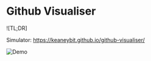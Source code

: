 # Github Visualiser

![TL;DR]

Simulator: https://keaneybit.github.io/github-visualiser/

![Demo](demo/demo.gif)